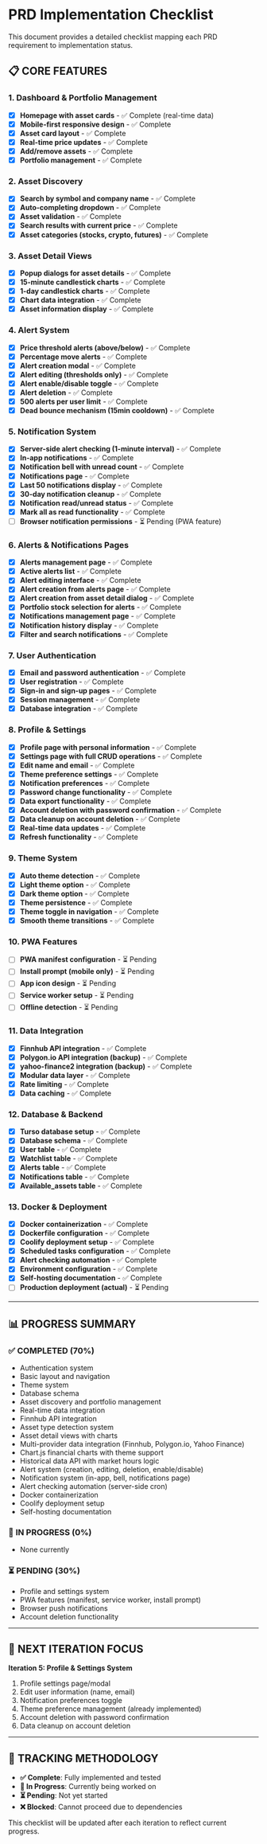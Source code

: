 # PRD Implementation Checklist

This document provides a detailed checklist mapping each PRD requirement to implementation status.

## 📋 **CORE FEATURES**

### 1. Dashboard & Portfolio Management
- [x] **Homepage with asset cards** - ✅ Complete (real-time data)
- [x] **Mobile-first responsive design** - ✅ Complete
- [x] **Asset card layout** - ✅ Complete
- [x] **Real-time price updates** - ✅ Complete
- [x] **Add/remove assets** - ✅ Complete
- [x] **Portfolio management** - ✅ Complete

### 2. Asset Discovery
- [x] **Search by symbol and company name** - ✅ Complete
- [x] **Auto-completing dropdown** - ✅ Complete
- [x] **Asset validation** - ✅ Complete
- [x] **Search results with current price** - ✅ Complete
- [x] **Asset categories (stocks, crypto, futures)** - ✅ Complete

### 3. Asset Detail Views
- [x] **Popup dialogs for asset details** - ✅ Complete
- [x] **15-minute candlestick charts** - ✅ Complete
- [x] **1-day candlestick charts** - ✅ Complete
- [x] **Chart data integration** - ✅ Complete
- [x] **Asset information display** - ✅ Complete

### 4. Alert System
- [x] **Price threshold alerts (above/below)** - ✅ Complete
- [x] **Percentage move alerts** - ✅ Complete
- [x] **Alert creation modal** - ✅ Complete
- [x] **Alert editing (thresholds only)** - ✅ Complete
- [x] **Alert enable/disable toggle** - ✅ Complete
- [x] **Alert deletion** - ✅ Complete
- [x] **500 alerts per user limit** - ✅ Complete
- [x] **Dead bounce mechanism (15min cooldown)** - ✅ Complete

### 5. Notification System
- [x] **Server-side alert checking (1-minute interval)** - ✅ Complete
- [x] **In-app notifications** - ✅ Complete
- [x] **Notification bell with unread count** - ✅ Complete
- [x] **Notifications page** - ✅ Complete
- [x] **Last 50 notifications display** - ✅ Complete
- [x] **30-day notification cleanup** - ✅ Complete
- [x] **Notification read/unread status** - ✅ Complete
- [x] **Mark all as read functionality** - ✅ Complete
- [ ] **Browser notification permissions** - ⏳ Pending (PWA feature)

### 6. Alerts & Notifications Pages
- [x] **Alerts management page** - ✅ Complete
- [x] **Active alerts list** - ✅ Complete
- [x] **Alert editing interface** - ✅ Complete
- [x] **Alert creation from alerts page** - ✅ Complete
- [x] **Alert creation from asset detail dialog** - ✅ Complete
- [x] **Portfolio stock selection for alerts** - ✅ Complete
- [x] **Notifications management page** - ✅ Complete
- [x] **Notification history display** - ✅ Complete
- [x] **Filter and search notifications** - ✅ Complete

### 7. User Authentication
- [x] **Email and password authentication** - ✅ Complete
- [x] **User registration** - ✅ Complete
- [x] **Sign-in and sign-up pages** - ✅ Complete
- [x] **Session management** - ✅ Complete
- [x] **Database integration** - ✅ Complete

### 8. Profile & Settings
- [x] **Profile page with personal information** - ✅ Complete
- [x] **Settings page with full CRUD operations** - ✅ Complete
- [x] **Edit name and email** - ✅ Complete
- [x] **Theme preference settings** - ✅ Complete
- [x] **Notification preferences** - ✅ Complete
- [x] **Password change functionality** - ✅ Complete
- [x] **Data export functionality** - ✅ Complete
- [x] **Account deletion with password confirmation** - ✅ Complete
- [x] **Data cleanup on account deletion** - ✅ Complete
- [x] **Real-time data updates** - ✅ Complete
- [x] **Refresh functionality** - ✅ Complete

### 9. Theme System
- [x] **Auto theme detection** - ✅ Complete
- [x] **Light theme option** - ✅ Complete
- [x] **Dark theme option** - ✅ Complete
- [x] **Theme persistence** - ✅ Complete
- [x] **Theme toggle in navigation** - ✅ Complete
- [x] **Smooth theme transitions** - ✅ Complete

### 10. PWA Features
- [ ] **PWA manifest configuration** - ⏳ Pending
- [ ] **Install prompt (mobile only)** - ⏳ Pending
- [ ] **App icon design** - ⏳ Pending
- [ ] **Service worker setup** - ⏳ Pending
- [ ] **Offline detection** - ⏳ Pending

### 11. Data Integration
- [x] **Finnhub API integration** - ✅ Complete
- [x] **Polygon.io API integration (backup)** - ✅ Complete
- [x] **yahoo-finance2 integration (backup)** - ✅ Complete
- [x] **Modular data layer** - ✅ Complete
- [x] **Rate limiting** - ✅ Complete
- [x] **Data caching** - ✅ Complete

### 12. Database & Backend
- [x] **Turso database setup** - ✅ Complete
- [x] **Database schema** - ✅ Complete
- [x] **User table** - ✅ Complete
- [x] **Watchlist table** - ✅ Complete
- [x] **Alerts table** - ✅ Complete
- [x] **Notifications table** - ✅ Complete
- [x] **Available_assets table** - ✅ Complete

### 13. Docker & Deployment
- [x] **Docker containerization** - ✅ Complete
- [x] **Dockerfile configuration** - ✅ Complete
- [x] **Coolify deployment setup** - ✅ Complete
- [x] **Scheduled tasks configuration** - ✅ Complete
- [x] **Alert checking automation** - ✅ Complete
- [x] **Environment configuration** - ✅ Complete
- [x] **Self-hosting documentation** - ✅ Complete
- [ ] **Production deployment (actual)** - ⏳ Pending

---

## 📊 **PROGRESS SUMMARY**

### ✅ **COMPLETED (70%)**
- Authentication system
- Basic layout and navigation
- Theme system
- Database schema
- Asset discovery and portfolio management
- Real-time data integration
- Finnhub API integration
- Asset type detection system
- Asset detail views with charts
- Multi-provider data integration (Finnhub, Polygon.io, Yahoo Finance)
- Chart.js financial charts with theme support
- Historical data API with market hours logic
- Alert system (creation, editing, deletion, enable/disable)
- Notification system (in-app, bell, notifications page)
- Alert checking automation (server-side cron)
- Docker containerization
- Coolify deployment setup
- Self-hosting documentation

### 🚧 **IN PROGRESS (0%)**
- None currently

### ⏳ **PENDING (30%)**
- Profile and settings system
- PWA features (manifest, service worker, install prompt)
- Browser push notifications
- Account deletion functionality

---

## 🎯 **NEXT ITERATION FOCUS**

**Iteration 5: Profile & Settings System**
1. Profile settings page/modal
2. Edit user information (name, email)
3. Notification preferences toggle
4. Theme preference management (already implemented)
5. Account deletion with password confirmation
6. Data cleanup on account deletion

---

## 📝 **TRACKING METHODOLOGY**

- **✅ Complete**: Fully implemented and tested
- **🚧 In Progress**: Currently being worked on
- **⏳ Pending**: Not yet started
- **❌ Blocked**: Cannot proceed due to dependencies

This checklist will be updated after each iteration to reflect current progress.
